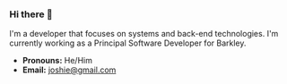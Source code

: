 ### Hi there 👋

I'm a developer that focuses on systems and back-end technologies. I'm currently working as a Principal Software Developer for Barkley.

- **Pronouns:** He/Him
- **Email:** joshie@gmail.com
